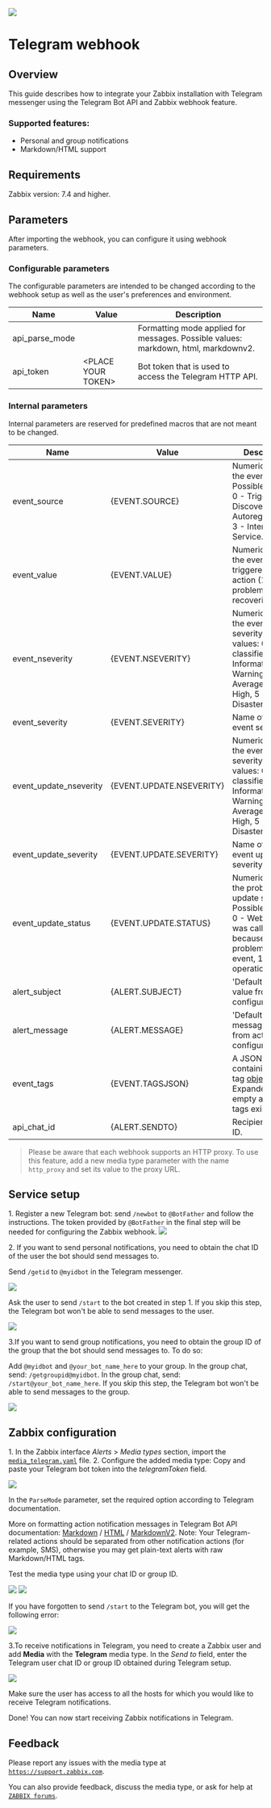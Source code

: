 ![](images/logo.png?raw=true)
# Telegram webhook

## Overview

This guide describes how to integrate your Zabbix installation with Telegram messenger using the Telegram Bot API and Zabbix webhook feature.

### Supported features:
* Personal and group notifications
* Markdown/HTML support

## Requirements

Zabbix version: 7.4 and higher.

## Parameters

After importing the webhook, you can configure it using webhook parameters.

### Configurable parameters

The configurable parameters are intended to be changed according to the webhook setup as well as the user's preferences and environment.

|Name|Value|Description|
|----|-----|-----------|
|api_parse_mode||Formatting mode applied for messages. Possible values: markdown, html, markdownv2.|
|api_token|\<PLACE YOUR TOKEN\>|Bot token that is used to access the Telegram HTTP API.|

### Internal parameters

Internal parameters are reserved for predefined macros that are not meant to be changed.

|Name|Value|Description|
|----|-----|-----------|
|event_source|\{EVENT\.SOURCE\}|Numeric value of the event source. Possible values: 0 - Trigger, 1 - Discovery, 2 - Autoregistration, 3 - Internal, 4 - Service.|
|event_value|\{EVENT\.VALUE\}|Numeric value of the event that triggered an action (1 for problem, 0 for recovering).|
|event_nseverity|\{EVENT\.NSEVERITY\}|Numeric value of the event severity. Possible values: 0 - Not classified, 1 - Information, 2 - Warning, 3 - Average, 4 - High, 5 - Disaster.|
|event_severity|\{EVENT\.SEVERITY\}|Name of the event severity.|
|event_update_nseverity|\{EVENT\.UPDATE\.NSEVERITY\}|Numeric value of the event update severity. Possible values: 0 - Not classified, 1 - Information, 2 - Warning, 3 - Average, 4 - High, 5 - Disaster.|
|event_update_severity|\{EVENT\.UPDATE\.SEVERITY\}|Name of the event update severity.|
|event_update_status|\{EVENT\.UPDATE\.STATUS\}|Numeric value of the problem update status. Possible values: 0 - Webhook was called because of problem/recovery event, 1 - Update operation.|
|alert_subject|\{ALERT\.SUBJECT\}|'Default subject' value from action configuration.|
|alert_message|\{ALERT\.MESSAGE\}|'Default message' value from action configuration.|
|event_tags|\{EVENT\.TAGSJSON\}|A JSON array containing event tag [objects]('https://www.zabbix.com/documentation/current/manual/api/reference/event/object#event-tag'). Expanded to an empty array if no tags exist.|
|api_chat_id|\{ALERT\.SENDTO\}|Recipient's chat ID.|

> Please be aware that each webhook supports an HTTP proxy. To use this feature, add a new media type parameter with the name `http_proxy` and set its value to the proxy URL.

## Service setup

1\. Register a new Telegram bot: send `/newbot` to `@BotFather` and follow the instructions. The token provided by `@BotFather` in the final step will be needed for configuring the Zabbix webhook.
[![](images/thumb.1.png?raw=true)](images/1.png)

2\. If you want to send personal notifications, you need to obtain the chat ID of the user the bot should send messages to.

Send `/getid` to `@myidbot` in the Telegram messenger.

[![](images/thumb.3.png?raw=true)](images/3.png)

Ask the user to send `/start` to the bot created in step 1. If you skip this step, the Telegram bot won't be able to send messages to the user.

[![](images/thumb.5.png?raw=true)](images/5.png)

3\.If you want to send group notifications, you need to obtain the group ID of the group that the bot should send messages to. To do so:

Add `@myidbot` and `@your_bot_name_here` to your group.
In the group chat, send: `/getgroupid@myidbot`.
In the group chat, send: `/start@your_bot_name_here`. If you skip this step, the Telegram bot won't be able to send messages to the group.

[![](images/thumb.9.png?raw=true)](images/9.png)

## Zabbix configuration

1\. In the Zabbix interface *Alerts* > *Media types* section, import the [`media_telegram.yaml`](media_telegram.yaml) file.
2\. Configure the added media type: 
Copy and paste your Telegram bot token into the *telegramToken* field.

[![](images/thumb.2.png?raw=true)](images/2.png)

In the `ParseMode` parameter, set the required option according to Telegram documentation.

More on formatting action notification messages in Telegram Bot API documentation: [Markdown](https://core.telegram.org/bots/api#markdown-style) / [HTML](https://core.telegram.org/bots/api#html-style) / [MarkdownV2](https://core.telegram.org/bots/api#markdownv2-style).
Note: Your Telegram-related actions should be separated from other notification actions (for example, SMS), otherwise you may get plain-text alerts with raw Markdown/HTML tags.

Test the media type using your chat ID or group ID.

[![](images/thumb.6.png?raw=true)](images/6.png)
[![](images/thumb.7.png?raw=true)](images/7.png)

If you have forgotten to send `/start` to the Telegram bot, you will get the following error:

[![](images/thumb.8.png?raw=true)](images/8.png)

3\.To receive notifications in Telegram, you need to create a Zabbix user and add **Media** with the **Telegram** media type.
In the *Send to* field, enter the Telegram user chat ID or group ID obtained during Telegram setup.

[![](images/thumb.4.png?raw=true)](images/4.png)

Make sure the user has access to all the hosts for which you would like to receive Telegram notifications.

Done! You can now start receiving Zabbix notifications in Telegram.

## Feedback

Please report any issues with the media type at [`https://support.zabbix.com`](https://support.zabbix.com).

You can also provide feedback, discuss the media type, or ask for help at [`ZABBIX forums`](https://www.zabbix.com/forum/zabbix-suggestions-and-feedback).

